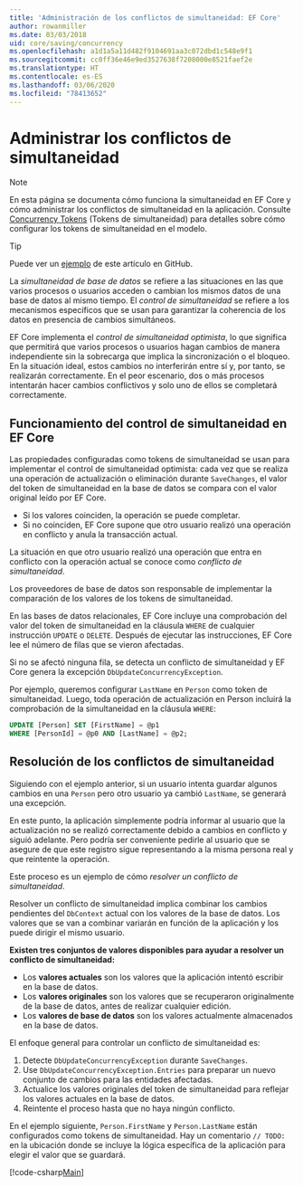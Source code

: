 ```yaml
---
title: 'Administración de los conflictos de simultaneidad: EF Core'
author: rowanmiller
ms.date: 03/03/2018
uid: core/saving/concurrency
ms.openlocfilehash: a1d1a5a11d482f9104691aa3c072dbd1c548e9f1
ms.sourcegitcommit: cc0ff36e46e9ed3527638f7208000e8521faef2e
ms.translationtype: HT
ms.contentlocale: es-ES
ms.lasthandoff: 03/06/2020
ms.locfileid: "78413652"
---
```

# <a name="handling-concurrency-conflicts"></a>Administrar los conflictos de simultaneidad

> [!NOTE]
> En esta página se documenta cómo funciona la simultaneidad en EF Core y cómo administrar los conflictos de simultaneidad en la aplicación. Consulte [Concurrency Tokens](xref:core/modeling/concurrency) (Tokens de simultaneidad) para detalles sobre cómo configurar los tokens de simultaneidad en el modelo.

> [!TIP]
> Puede ver un [ejemplo](https://github.com/dotnet/EntityFramework.Docs/tree/master/samples/core/Saving/Concurrency/) de este artículo en GitHub.

La _simultaneidad de base de datos_ se refiere a las situaciones en las que varios procesos o usuarios acceden o cambian los mismos datos de una base de datos al mismo tiempo. El _control de simultaneidad_ se refiere a los mecanismos específicos que se usan para garantizar la coherencia de los datos en presencia de cambios simultáneos.

EF Core implementa el _control de simultaneidad optimista_, lo que significa que permitirá que varios procesos o usuarios hagan cambios de manera independiente sin la sobrecarga que implica la sincronización o el bloqueo. En la situación ideal, estos cambios no interferirán entre sí y, por tanto, se realizarán correctamente. En el peor escenario, dos o más procesos intentarán hacer cambios conflictivos y solo uno de ellos se completará correctamente.

## <a name="how-concurrency-control-works-in-ef-core"></a>Funcionamiento del control de simultaneidad en EF Core

Las propiedades configuradas como tokens de simultaneidad se usan para implementar el control de simultaneidad optimista: cada vez que se realiza una operación de actualización o eliminación durante `SaveChanges`, el valor del token de simultaneidad en la base de datos se compara con el valor original leído por EF Core.

- Si los valores coinciden, la operación se puede completar.
- Si no coinciden, EF Core supone que otro usuario realizó una operación en conflicto y anula la transacción actual.

La situación en que otro usuario realizó una operación que entra en conflicto con la operación actual se conoce como _conflicto de simultaneidad_.

Los proveedores de base de datos son responsable de implementar la comparación de los valores de los tokens de simultaneidad.

En las bases de datos relacionales, EF Core incluye una comprobación del valor del token de simultaneidad en la cláusula `WHERE` de cualquier instrucción `UPDATE` o `DELETE`. Después de ejecutar las instrucciones, EF Core lee el número de filas que se vieron afectadas.

Si no se afectó ninguna fila, se detecta un conflicto de simultaneidad y EF Core genera la excepción `DbUpdateConcurrencyException`.

Por ejemplo, queremos configurar `LastName` en `Person` como token de simultaneidad. Luego, toda operación de actualización en Person incluirá la comprobación de la simultaneidad en la cláusula `WHERE`:

``` sql
UPDATE [Person] SET [FirstName] = @p1
WHERE [PersonId] = @p0 AND [LastName] = @p2;
```

## <a name="resolving-concurrency-conflicts"></a>Resolución de los conflictos de simultaneidad

Siguiendo con el ejemplo anterior, si un usuario intenta guardar algunos cambios en una `Person` pero otro usuario ya cambió `LastName`, se generará una excepción.

En este punto, la aplicación simplemente podría informar al usuario que la actualización no se realizó correctamente debido a cambios en conflicto y siguió adelante. Pero podría ser conveniente pedirle al usuario que se asegure de que este registro sigue representando a la misma persona real y que reintente la operación.

Este proceso es un ejemplo de cómo _resolver un conflicto de simultaneidad_.

Resolver un conflicto de simultaneidad implica combinar los cambios pendientes del `DbContext` actual con los valores de la base de datos. Los valores que se van a combinar variarán en función de la aplicación y los puede dirigir el mismo usuario.

**Existen tres conjuntos de valores disponibles para ayudar a resolver un conflicto de simultaneidad:**

- Los **valores actuales** son los valores que la aplicación intentó escribir en la base de datos.
- Los **valores originales** son los valores que se recuperaron originalmente de la base de datos, antes de realizar cualquier edición.
- Los **valores de base de datos** son los valores actualmente almacenados en la base de datos.

El enfoque general para controlar un conflicto de simultaneidad es:

1. Detecte `DbUpdateConcurrencyException` durante `SaveChanges`.
2. Use `DbUpdateConcurrencyException.Entries` para preparar un nuevo conjunto de cambios para las entidades afectadas.
3. Actualice los valores originales del token de simultaneidad para reflejar los valores actuales en la base de datos.
4. Reintente el proceso hasta que no haya ningún conflicto.

En el ejemplo siguiente, `Person.FirstName` y `Person.LastName` están configurados como tokens de simultaneidad. Hay un comentario `// TODO:` en la ubicación donde se incluye la lógica específica de la aplicación para elegir el valor que se guardará.

[!code-csharp[Main](../../../samples/core/Saving/Concurrency/Sample.cs?name=ConcurrencyHandlingCode&highlight=34-35)]
